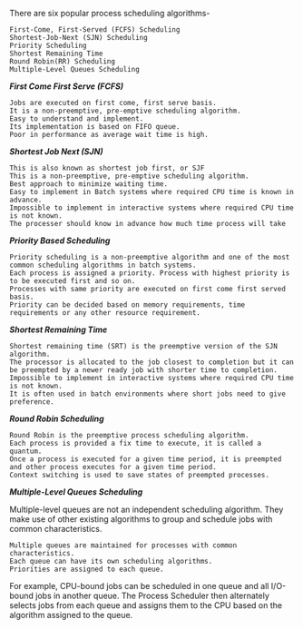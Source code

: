 There are six popular process scheduling algorithms-
 
 
    First-Come, First-Served (FCFS) Scheduling
    Shortest-Job-Next (SJN) Scheduling
    Priority Scheduling
    Shortest Remaining Time
    Round Robin(RR) Scheduling
    Multiple-Level Queues Scheduling

***First Come First Serve (FCFS)***

    Jobs are executed on first come, first serve basis.
    It is a non-preemptive, pre-emptive scheduling algorithm.
    Easy to understand and implement.
    Its implementation is based on FIFO queue.
    Poor in performance as average wait time is high.

***Shortest Job Next (SJN)***

    This is also known as shortest job first, or SJF
    This is a non-preemptive, pre-emptive scheduling algorithm.
    Best approach to minimize waiting time.
    Easy to implement in Batch systems where required CPU time is known in advance.
    Impossible to implement in interactive systems where required CPU time is not known.
    The processer should know in advance how much time process will take
    
***Priority Based Scheduling***

    Priority scheduling is a non-preemptive algorithm and one of the most common scheduling algorithms in batch systems.
    Each process is assigned a priority. Process with highest priority is to be executed first and so on.
    Processes with same priority are executed on first come first served basis.
    Priority can be decided based on memory requirements, time requirements or any other resource requirement.


***Shortest Remaining Time***

    Shortest remaining time (SRT) is the preemptive version of the SJN algorithm.
    The processor is allocated to the job closest to completion but it can be preempted by a newer ready job with shorter time to completion.
    Impossible to implement in interactive systems where required CPU time is not known.
    It is often used in batch environments where short jobs need to give preference.


***Round Robin Scheduling***

    Round Robin is the preemptive process scheduling algorithm.
    Each process is provided a fix time to execute, it is called a quantum.
    Once a process is executed for a given time period, it is preempted and other process executes for a given time period.
    Context switching is used to save states of preempted processes.

***Multiple-Level Queues Scheduling***

Multiple-level queues are not an independent scheduling algorithm. 
They make use of other existing algorithms to group and schedule jobs with common characteristics.

    Multiple queues are maintained for processes with common characteristics.
    Each queue can have its own scheduling algorithms.
    Priorities are assigned to each queue.

For example, CPU-bound jobs can be scheduled in one queue and all I/O-bound jobs in another queue. 
The Process Scheduler then alternately selects jobs from each queue and assigns them to the CPU based on the algorithm assigned to the queue.
